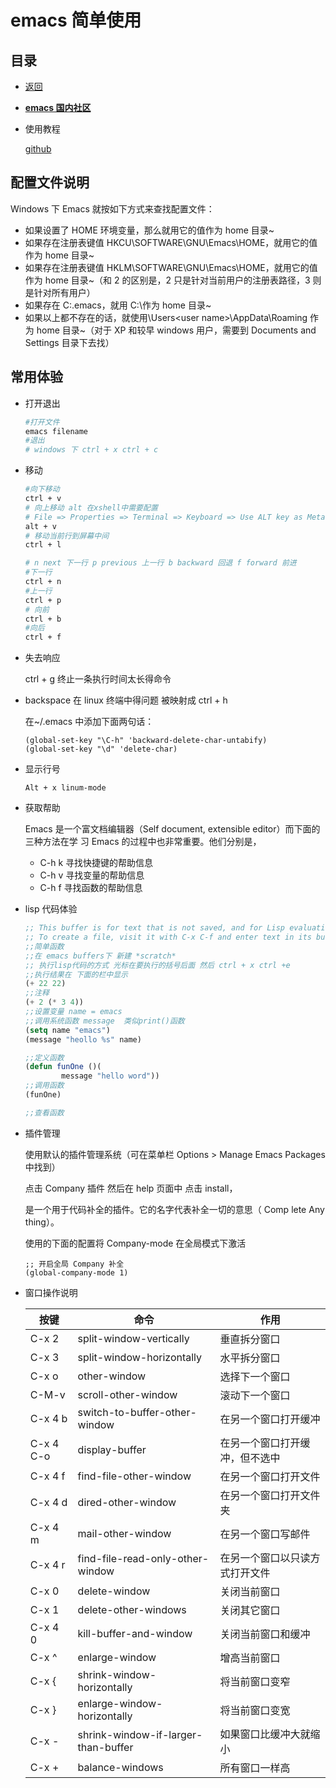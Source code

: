 # emacs 简单使用

## 目录

- [返回](../README.md)

- **[emacs 国内社区](https://emacs-china.org/)**

- 使用教程

  [github](https://github.com/emacs-china/Spacemacs-rocks)

## 配置文件说明

Windows 下 Emacs 就按如下方式来查找配置文件：

- 如果设置了 HOME 环境变量，那么就用它的值作为 home 目录~
- 如果存在注册表键值 HKCU\SOFTWARE\GNU\Emacs\HOME，就用它的值作为 home 目录~
- 如果存在注册表键值 HKLM\SOFTWARE\GNU\Emacs\HOME，就用它的值作为 home 目录~（和 2 的区别是，2 只是针对当前用户的注册表路径，3 则是针对所有用户）
- 如果存在 C:\.emacs，就用 C:\作为 home 目录~
- 如果以上都不存在的话，就使用<system root>\Users\<user name>\AppData\Roaming 作为 home 目录~（对于 XP 和较早 windows 用户，需要到 Documents and Settings 目录下去找）

## 常用体验

- 打开退出

  ```sh
  #打开文件
  emacs filename
  #退出
  # windows 下 ctrl + x ctrl + c
  ```

- 移动

  ```sh
  #向下移动
  ctrl + v
  # 向上移动 alt 在xshell中需要配置
  # File => Properties => Terminal => Keyboard => Use ALT key as Meta key
  alt + v
  # 移动当前行到屏幕中间
  ctrl + l

  # n next 下一行 p previous 上一行 b backward 回退 f forward 前进
  #下一行
  ctrl + n
  #上一行
  ctrl + p
  # 向前
  ctrl + b
  #向后
  ctrl + f
  ```

- 失去响应

  ctrl + g 终止一条执行时间太长得命令

- backspace 在 linux 终端中得问题 被映射成 ctrl + h

  在~/.emacs 中添加下面两句话：

  ```emacs
  (global-set-key "\C-h" 'backward-delete-char-untabify)
  (global-set-key "\d" 'delete-char)
  ```

- 显示行号

  `Alt + x linum-mode`

- 获取帮助

  Emacs 是一个富文档编辑器（Self document, extensible editor）而下面的三种方法在学 习 Emacs 的过程中也非常重要。他们分别是，

  - C-h k 寻找快捷键的帮助信息
  - C-h v 寻找变量的帮助信息
  - C-h f 寻找函数的帮助信息

- lisp 代码体验

  ```lisp
  ;; This buffer is for text that is not saved, and for Lisp evaluation.
  ;; To create a file, visit it with C-x C-f and enter text in its buffer.
  ;;简单函数
  ;;在 emacs buffers下 新建 *scratch*
  ;; 执行lisp代码的方式 光标在要执行的括号后面 然后 ctrl + x ctrl +e
  ;;执行结果在 下面的栏中显示
  (+ 22 22)
  ;;注释
  (+ 2 (* 3 4))
  ;;设置变量 name = emacs
  ;;调用系统函数 message  类似print()函数
  (setq name "emacs")
  (message "heollo %s" name)

  ;;定义函数
  (defun funOne ()(
          message "hello word"))
  ;;调用函数
  (funOne)

  ;;查看函数
  ```

- 插件管理

  使用默认的插件管理系统（可在菜单栏 Options > Manage Emacs Packages 中找到）

  点击 Company 插件 然后在 help 页面中 点击 install，

  是一个用于代码补全的插件。它的名字代表补全一切的意思（ Comp lete Any thing）。

  使用的下面的配置将 Company-mode 在全局模式下激活

  ```
  ;; 开启全局 Company 补全
  (global-company-mode 1)
  ```

- 窗口操作说明

  | 按键      | 命令                                | 作用                           |
  | --------- | ----------------------------------- | ------------------------------ |
  | C-x 2     | split-window-vertically             | 垂直拆分窗口                   |
  | C-x 3     | split-window-horizontally           | 水平拆分窗口                   |
  | C-x o     | other-window                        | 选择下一个窗口                 |
  | C-M-v     | scroll-other-window                 | 滚动下一个窗口                 |
  | C-x 4 b   | switch-to-buffer-other-window       | 在另一个窗口打开缓冲           |
  | C-x 4 C-o | display-buffer                      | 在另一个窗口打开缓冲，但不选中 |
  | C-x 4 f   | find-file-other-window              | 在另一个窗口打开文件           |
  | C-x 4 d   | dired-other-window                  | 在另一个窗口打开文件夹         |
  | C-x 4 m   | mail-other-window                   | 在另一个窗口写邮件             |
  | C-x 4 r   | find-file-read-only-other-window    | 在另一个窗口以只读方式打开文件 |
  | C-x 0     | delete-window                       | 关闭当前窗口                   |
  | C-x 1     | delete-other-windows                | 关闭其它窗口                   |
  | C-x 4 0   | kill-buffer-and-window              | 关闭当前窗口和缓冲             |
  | C-x ^     | enlarge-window                      | 增高当前窗口                   |
  | C-x {     | shrink-window-horizontally          | 将当前窗口变窄                 |
  | C-x }     | enlarge-window-horizontally         | 将当前窗口变宽                 |
  | C-x -     | shrink-window-if-larger-than-buffer | 如果窗口比缓冲大就缩小         |
  | C-x +     | balance-windows                     | 所有窗口一样高                 |
